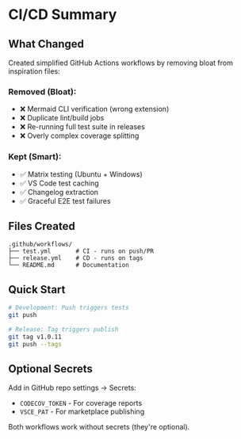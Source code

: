 # CI/CD Summary

## What Changed

Created simplified GitHub Actions workflows by removing bloat from inspiration files:

### Removed (Bloat):
- ❌ Mermaid CLI verification (wrong extension)
- ❌ Duplicate lint/build jobs
- ❌ Re-running full test suite in releases
- ❌ Overly complex coverage splitting

### Kept (Smart):
- ✅ Matrix testing (Ubuntu + Windows)
- ✅ VS Code test caching
- ✅ Changelog extraction
- ✅ Graceful E2E test failures

## Files Created

```
.github/workflows/
├── test.yml       # CI - runs on push/PR
├── release.yml    # CD - runs on tags
└── README.md      # Documentation
```

## Quick Start

```bash
# Development: Push triggers tests
git push

# Release: Tag triggers publish
git tag v1.0.11
git push --tags
```

## Optional Secrets

Add in GitHub repo settings → Secrets:
- `CODECOV_TOKEN` - For coverage reports
- `VSCE_PAT` - For marketplace publishing

Both workflows work without secrets (they're optional).
